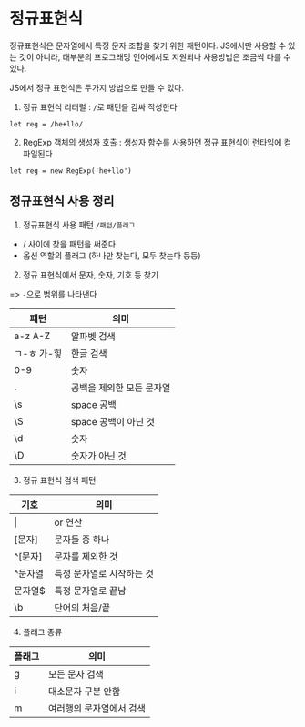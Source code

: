 # 정규표현식

정규표현식은 문자열에서 특정 문자 조합을 찾기 위한 패턴이다. JS에서만 사용할 수 있는 것이 아니라, 대부분의 프로그래밍 언어에서도 지원되나 사용방법은 조금씩 다를 수 있다.

JS에서 정규 표현식은 두가지 방법으로 만들 수 있다.

1. 정규 표현식 리터럴
: `/`로 패턴을 감싸 작성한다
```JS
let reg = /he+llo/
```
2. RegExp 객체의 생성자 호출 
: 생성자 함수를 사용하면 정규 표현식이 런타임에 컴파일된다
```JS
let reg = new RegExp('he+llo')
```

## 정규표현식 사용 정리
1. 정규표현식 사용 패턴
`/패턴/플래그`
- / 사이에 찾을 패턴을 써준다
- 옵션 역할의 플래그 (하나만 찾는다, 모두 찾는다 등등)

2. 정규 표현식에서 문자, 숫자, 기호 등 찾기

=> `-`으로 범위를 나타낸다

|패턴|의미|
|------|--------|
|a-z A-Z| 알파벳 검색|
|ㄱ-ㅎ 가-힣| 한글 검색|
|0-9|숫자|
|.|공백을 제외한 모든 문자열|
|\s| space 공백|
|\S| space 공백이 아닌 것|
|\d| 숫자|
|\D| 숫자가 아닌 것|

3. 정규 표현식 검색 패턴

|기호|의미|
|------|--------|
| \| | or 연산|
|[문자]|문자들 중 하나|
|\^[문자] |문자를 제외한 것|
|^문자열|특정 문자열로 시작하는 것|
|문자열$|특정 문자열로 끝남|
|\b|단어의 처음/끝|

4. 플래그 종류

|플래그|의미|
|------|--------|
|g|모든 문자 검색|
|i|대소문자 구분 안함|
|m|여러행의 문자열에서 검색|
